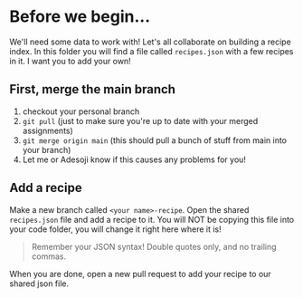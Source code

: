 # Before we begin...

We'll need some data to work with! Let's all collaborate on building a recipe index. In this folder you will find a file called `recipes.json` with a few recipes in it. I want you to add your own!

## First, merge the main branch

1. checkout your personal branch
1. `git pull` (just to make sure you're up to date with your merged assignments)
1. `git merge origin main` (this should pull a bunch of stuff from main into your branch)
1. Let me or Adesoji know if this causes any problems for you!

## Add a recipe

Make a new branch called `<your name>-recipe`. Open the shared `recipes.json` file and add a recipe to it. You will NOT be copying this file into your code folder, you will change it right here where it is!

> Remember your JSON syntax! Double quotes only, and no trailing commas.

When you are done, open a new pull request to add your recipe to our shared json file.
